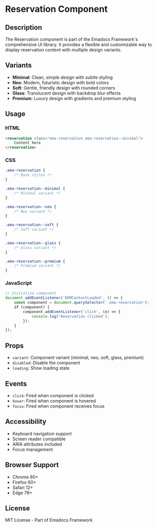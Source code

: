 # Reservation Component

## Description
The Reservation component is part of the Emadocs Framework's comprehensive UI library. It provides a flexible and customizable way to display reservation content with multiple design variants.

## Variants
- **Minimal**: Clean, simple design with subtle styling
- **Neo**: Modern, futuristic design with bold colors
- **Soft**: Gentle, friendly design with rounded corners
- **Glass**: Translucent design with backdrop blur effects
- **Premium**: Luxury design with gradients and premium styling

## Usage

### HTML
```html
<reservation class="ema-reservation ema-reservation--minimal">
    Content here
</reservation>
```

### CSS
```css
.ema-reservation {
    /* Base styles */
}

.ema-reservation--minimal {
    /* Minimal variant */
}

.ema-reservation--neo {
    /* Neo variant */
}

.ema-reservation--soft {
    /* Soft variant */
}

.ema-reservation--glass {
    /* Glass variant */
}

.ema-reservation--premium {
    /* Premium variant */
}
```

### JavaScript
```javascript
// Initialize component
document.addEventListener('DOMContentLoaded', () => {
    const component = document.querySelector('.ema-reservation');
    if (component) {
        component.addEventListener('click', (e) => {
            console.log('Reservation clicked');
        });
    }
});
```

## Props
- `variant`: Component variant (minimal, neo, soft, glass, premium)
- `disabled`: Disable the component
- `loading`: Show loading state

## Events
- `click`: Fired when component is clicked
- `hover`: Fired when component is hovered
- `focus`: Fired when component receives focus

## Accessibility
- Keyboard navigation support
- Screen reader compatible
- ARIA attributes included
- Focus management

## Browser Support
- Chrome 60+
- Firefox 60+
- Safari 12+
- Edge 79+

## License
MIT License - Part of Emadocs Framework
